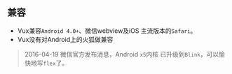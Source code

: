 ## 兼容

+ Vux兼容`Android 4.0+`、微信webview及iOS 主流版本的`Safari`。
+ Vux没有对Android上的火狐做兼容

> 2016-04-19 微信官方发布消息，Android `x5`内核 已升级到`Blink`，可以愉快地写`flex`了。